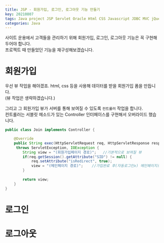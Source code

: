 ```yaml
---
title: JSP - 회원가입, 로그인, 로그아웃 기능 만들기
key: 20210807
tags: Java project JSP Servlet Oracle Html CSS Javascript JDBC MVC jQuery Eclipse
categories: Java
---
```



사이트 운용에서 고객들을 관리하기 위해 회원가입, 로그인, 로그아웃 기능은 꼭 구현해두어야 합니다.  
프로젝트 때 만들었던 기능을 재구성해보겠습니다.  

# 회원가입

우선 뷰 작업을 해야겠죠. html, css 등을 사용해 데이터를 받을 회원가입 폼을 만듭니다.  
(뷰 작업은 생략하겠습니다.)  

그리고 그 회원가입 뷰가 서버를 통해 보여질 수 있도록 `컨트롤러` 작업을 합니다.  
컨트롤러는 서블릿 메소드가 있는 Controller 인터페이스를 구현해서 오버라이드 했습니다.  

~~~java
public class Join implements Controller {

	@Override
	public String exec(HttpServletRequest req, HttpServletResponse resp)
     throws ServletException, IOException {
		String view = "(회원가입페이지 경로)";	//기본적으로 보여질 뷰
		if(req.getSession().getAttribute("SID") != null) {
			req.setAttribute("isRedirect", true);
			view = "(메인페이지 경로)";	//가입완료 후(자동로그인x) 메인페이지로 돌아가기
		}
		
		return view;
	}
}
~~~

# 로그인

# 로그아웃
